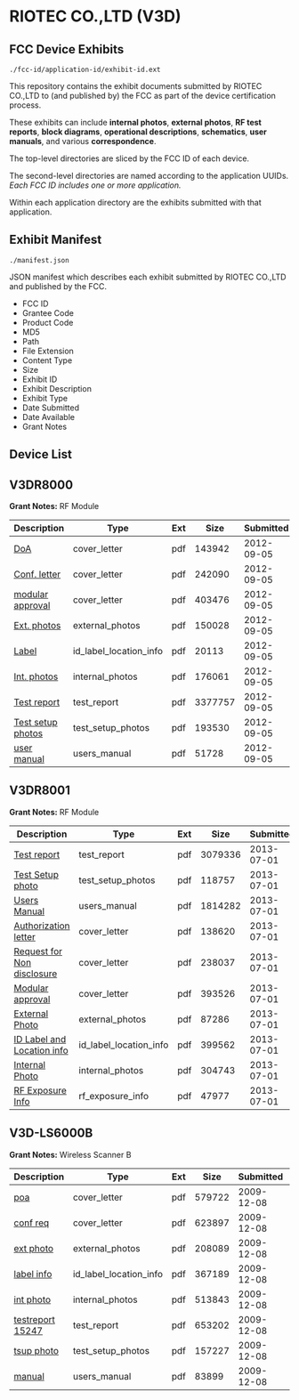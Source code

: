 # RIOTEC CO.,LTD (V3D)
## FCC Device Exhibits

```
./fcc-id/application-id/exhibit-id.ext
```

This repository contains the exhibit documents submitted by RIOTEC CO.,LTD to (and published by) the FCC as part of the device certification process.

These exhibits can include **internal photos**, **external photos**, **RF test reports**, **block diagrams**, **operational descriptions**, **schematics**, **user manuals**, and various **correspondence**.

The top-level directories are sliced by the FCC ID of each device.

The second-level directories are named according to the application UUIDs. *Each FCC ID includes one or more application.*

Within each application directory are the exhibits submitted with that application. 

## Exhibit Manifest

```
./manifest.json
```

JSON manifest which describes each exhibit submitted by RIOTEC CO.,LTD and published by the FCC.

- FCC ID
- Grantee Code
- Product Code
- MD5
- Path
- File Extension
- Content Type
- Size
- Exhibit ID
- Exhibit Description
- Exhibit Type
- Date Submitted
- Date Available
- Grant Notes

## Device List
## V3DR8000
**Grant Notes:** RF Module

| Description | Type | Ext | Size | Submitted | Available |
| ----------- | ---- | --- | ---- | --------- | --------- |
| [DoA](V3DR8000/1b3e7d08aae4ed8116566e738a34bda9/1783192.pdf) | cover_letter | pdf | 143942 | 2012-09-05 | 2012-09-07 |
| [Conf. letter](V3DR8000/1b3e7d08aae4ed8116566e738a34bda9/1783193.pdf) | cover_letter | pdf | 242090 | 2012-09-05 | 2012-09-07 |
| [modular approval](V3DR8000/1b3e7d08aae4ed8116566e738a34bda9/1783194.pdf) | cover_letter | pdf | 403476 | 2012-09-05 | 2012-09-07 |
| [Ext. photos](V3DR8000/1b3e7d08aae4ed8116566e738a34bda9/1783195.pdf) | external_photos | pdf | 150028 | 2012-09-05 | 2012-09-07 |
| [Label](V3DR8000/1b3e7d08aae4ed8116566e738a34bda9/1783197.pdf) | id_label_location_info | pdf | 20113 | 2012-09-05 | 2012-09-07 |
| [Int. photos](V3DR8000/1b3e7d08aae4ed8116566e738a34bda9/1783196.pdf) | internal_photos | pdf | 176061 | 2012-09-05 | 2012-09-07 |
| [Test report](V3DR8000/1b3e7d08aae4ed8116566e738a34bda9/1783202.pdf) | test_report | pdf | 3377757 | 2012-09-05 | 2012-09-07 |
| [Test setup photos](V3DR8000/1b3e7d08aae4ed8116566e738a34bda9/1783203.pdf) | test_setup_photos | pdf | 193530 | 2012-09-05 | 2012-09-07 |
| [user manual](V3DR8000/1b3e7d08aae4ed8116566e738a34bda9/1783198.pdf) | users_manual | pdf | 51728 | 2012-09-05 | 2012-09-07 |
## V3DR8001
**Grant Notes:** RF Module

| Description | Type | Ext | Size | Submitted | Available |
| ----------- | ---- | --- | ---- | --------- | --------- |
| [Test report](V3DR8001/0992c677660e85678c9bf51bcb891f9e/2004782.pdf) | test_report | pdf | 3079336 | 2013-07-01 | 2013-07-02 |
| [Test Setup photo](V3DR8001/0992c677660e85678c9bf51bcb891f9e/2004778.pdf) | test_setup_photos | pdf | 118757 | 2013-07-01 | 2013-07-02 |
| [Users Manual](V3DR8001/0992c677660e85678c9bf51bcb891f9e/2004779.pdf) | users_manual | pdf | 1814282 | 2013-07-01 | 2013-07-02 |
| [Authorization letter](V3DR8001/0992c677660e85678c9bf51bcb891f9e/2004783.pdf) | cover_letter | pdf | 138620 | 2013-07-01 | 2013-07-02 |
| [Request for Non disclosure](V3DR8001/0992c677660e85678c9bf51bcb891f9e/2004784.pdf) | cover_letter | pdf | 238037 | 2013-07-01 | 2013-07-02 |
| [Modular approval](V3DR8001/0992c677660e85678c9bf51bcb891f9e/2004785.pdf) | cover_letter | pdf | 393526 | 2013-07-01 | 2013-07-02 |
| [External Photo](V3DR8001/0992c677660e85678c9bf51bcb891f9e/2004776.pdf) | external_photos | pdf | 87286 | 2013-07-01 | 2013-07-02 |
| [ID Label and Location info](V3DR8001/0992c677660e85678c9bf51bcb891f9e/2004780.pdf) | id_label_location_info | pdf | 399562 | 2013-07-01 | 2013-07-02 |
| [Internal Photo](V3DR8001/0992c677660e85678c9bf51bcb891f9e/2004777.pdf) | internal_photos | pdf | 304743 | 2013-07-01 | 2013-07-02 |
| [RF Exposure Info](V3DR8001/0992c677660e85678c9bf51bcb891f9e/2004781.pdf) | rf_exposure_info | pdf | 47977 | 2013-07-01 | 2013-07-02 |
## V3D-LS6000B
**Grant Notes:** Wireless Scanner B

| Description | Type | Ext | Size | Submitted | Available |
| ----------- | ---- | --- | ---- | --------- | --------- |
| [poa](V3D-LS6000B/23f91539c3eaeb970950ee944aed819f/1210365.pdf) | cover_letter | pdf | 579722 | 2009-12-08 | 2009-12-08 |
| [conf req](V3D-LS6000B/23f91539c3eaeb970950ee944aed819f/1210366.pdf) | cover_letter | pdf | 623897 | 2009-12-08 | 2009-12-08 |
| [ext photo](V3D-LS6000B/23f91539c3eaeb970950ee944aed819f/1210367.pdf) | external_photos | pdf | 208089 | 2009-12-08 | 2009-12-08 |
| [label info](V3D-LS6000B/23f91539c3eaeb970950ee944aed819f/1210369.pdf) | id_label_location_info | pdf | 367189 | 2009-12-08 | 2009-12-08 |
| [int photo](V3D-LS6000B/23f91539c3eaeb970950ee944aed819f/1210368.pdf) | internal_photos | pdf | 513843 | 2009-12-08 | 2009-12-08 |
| [testreport 15247](V3D-LS6000B/23f91539c3eaeb970950ee944aed819f/1210370.pdf) | test_report | pdf | 653202 | 2009-12-08 | 2009-12-08 |
| [tsup photo](V3D-LS6000B/23f91539c3eaeb970950ee944aed819f/1210371.pdf) | test_setup_photos | pdf | 157227 | 2009-12-08 | 2009-12-08 |
| [manual](V3D-LS6000B/23f91539c3eaeb970950ee944aed819f/1210372.pdf) | users_manual | pdf | 83899 | 2009-12-08 | 2009-12-08 |
